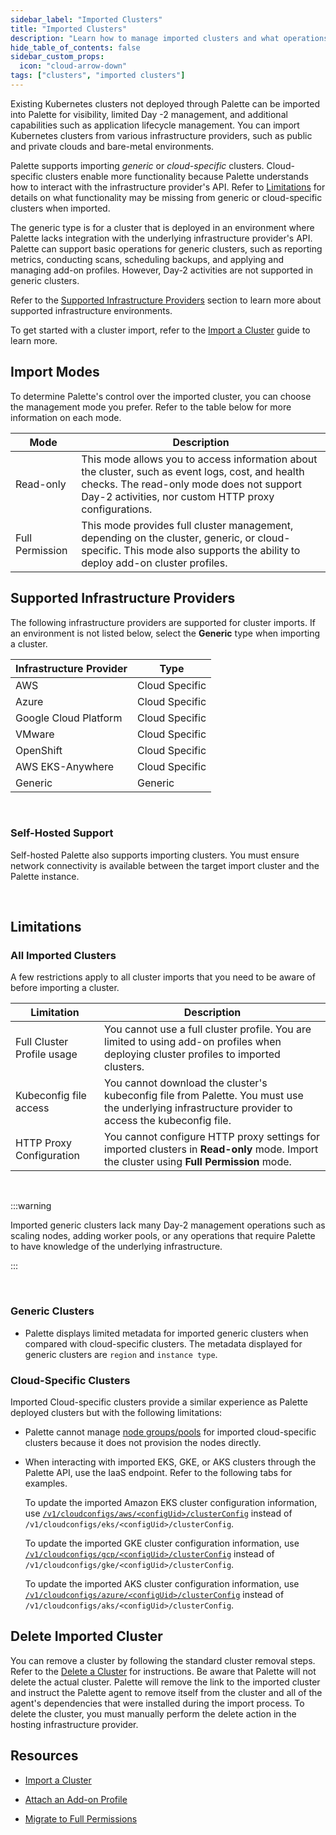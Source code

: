 ```yaml
---
sidebar_label: "Imported Clusters"
title: "Imported Clusters"
description: "Learn how to manage imported clusters and what operations are supported with Palette."
hide_table_of_contents: false
sidebar_custom_props:
  icon: "cloud-arrow-down"
tags: ["clusters", "imported clusters"]
---
```


Existing Kubernetes clusters not deployed through Palette can be imported into Palette for visibility, limited Day -2
management, and additional capabilities such as application lifecycle management. You can import Kubernetes clusters
from various infrastructure providers, such as public and private clouds and bare-metal environments.

Palette supports importing _generic_ or _cloud-specific_ clusters. Cloud-specific clusters enable more functionality
because Palette understands how to interact with the infrastructure provider's API. Refer to [Limitations](#limitations)
for details on what functionality may be missing from generic or cloud-specific clusters when imported.

The generic type is for a cluster that is deployed in an environment where Palette lacks integration with the underlying
infrastructure provider's API. Palette can support basic operations for generic clusters, such as reporting metrics,
conducting scans, scheduling backups, and applying and managing add-on profiles. However, Day-2 activities are not
supported in generic clusters.

Refer to the [Supported Infrastructure Providers](imported-clusters.md#supported-infrastructure-providers) section to
learn more about supported infrastructure environments.

To get started with a cluster import, refer to the [Import a Cluster](cluster-import.md) guide to learn more.

## Import Modes

To determine Palette's control over the imported cluster, you can choose the management mode you prefer. Refer to the
table below for more information on each mode.

| Mode            | Description                                                                                                                                                                                            |
| --------------- | ------------------------------------------------------------------------------------------------------------------------------------------------------------------------------------------------------ |
| Read-only       | This mode allows you to access information about the cluster, such as event logs, cost, and health checks. The read-only mode does not support Day-2 activities, nor custom HTTP proxy configurations. |
| Full Permission | This mode provides full cluster management, depending on the cluster, generic, or cloud-specific. This mode also supports the ability to deploy add-on cluster profiles.                               |

## Supported Infrastructure Providers

The following infrastructure providers are supported for cluster imports. If an environment is not listed below, select
the **Generic** type when importing a cluster.

| Infrastructure Provider | Type           |
| ----------------------- | -------------- |
| AWS                     | Cloud Specific |
| Azure                   | Cloud Specific |
| Google Cloud Platform   | Cloud Specific |
| VMware                  | Cloud Specific |
| OpenShift               | Cloud Specific |
| AWS EKS-Anywhere        | Cloud Specific |
| Generic                 | Generic        |

<br />

### Self-Hosted Support

Self-hosted Palette also supports importing clusters. You must ensure network connectivity is available between the
target import cluster and the Palette instance.

<br />

## Limitations

### All Imported Clusters

A few restrictions apply to all cluster imports that you need to be aware of before importing a cluster.

| Limitation                 | Description                                                                                                                                                                                                                                                                                                    |
| -------------------------- | -------------------------------------------------------------------------------------------------------------------------------------------------------------------------------------------------------------------------------------------------------------------------------------------------------------- |
| Full Cluster Profile usage | You cannot use a full cluster profile. You are limited to using add-on profiles when deploying cluster profiles to imported clusters. |
| Kubeconfig file access     | You cannot download the cluster's kubeconfig file from Palette. You must use the underlying infrastructure provider to access the kubeconfig file.                                                                                                                                                             |
| HTTP Proxy Configuration   | You cannot configure HTTP proxy settings for imported clusters in **Read-only** mode. Import the cluster using **Full Permission** mode.                                                                                                                                                                       |

<br />

:::warning

Imported generic clusters lack many Day-2 management operations such as scaling nodes, adding worker pools, or any
operations that require Palette to have knowledge of the underlying infrastructure.

:::

<br />

### Generic Clusters

- Palette displays limited metadata for imported generic clusters when compared with cloud-specific clusters. The
  metadata displayed for generic clusters are `region` and `instance type`.

### Cloud-Specific Clusters

Imported Cloud-specific clusters provide a similar experience as Palette deployed clusters but with the following
limitations:

- Palette cannot manage [node groups/pools](../cluster-management/node-pool.md) for imported cloud-specific clusters
  because it does not provision the nodes directly.

- When interacting with imported EKS, GKE, or AKS clusters through the Palette API, use the IaaS endpoint. Refer to the
  following tabs for examples.

  <Tabs>

  <TabItem value="Amazon EKS Example">

  To update the imported Amazon EKS cluster configuration information, use
  [`/v1/cloudconfigs/aws/<configUid>/clusterConfig`](/api/v1/v-1-cloud-configs-aws-uid-cluster-config/) instead of
  `/v1/cloudconfigs/eks/<configUid>/clusterConfig`.

  </TabItem>

  <TabItem value="GKE Example">

  To update the imported GKE cluster configuration information, use
  [`/v1/cloudconfigs/gcp/<configUid>/clusterConfig`](/api/v1/v-1-cloud-configs-gcp-uid-cluster-config/) instead of
  `/v1/cloudconfigs/gke/<configUid>/clusterConfig`.

  </TabItem>

  <TabItem value="AKS Example">

  To update the imported AKS cluster configuration information, use
  [`/v1/cloudconfigs/azure/<configUid>/clusterConfig`](/api/v1/v-1-cloud-configs-azure-uid-cluster-config/) instead of
  `/v1/cloudconfigs/aks/<configUid>/clusterConfig`.

  </TabItem>

  </Tabs>

## Delete Imported Cluster

You can remove a cluster by following the standard cluster removal steps. Refer to the
[Delete a Cluster](../cluster-management/remove-clusters.md) for instructions. Be aware that Palette will not delete the
actual cluster. Palette will remove the link to the imported cluster and instruct the Palette agent to remove itself
from the cluster and all of the agent's dependencies that were installed during the import process. To delete the
cluster, you must manually perform the delete action in the hosting infrastructure provider.

## Resources

- [Import a Cluster](cluster-import.md)

- [Attach an Add-on Profile](attach-add-on-profile.md)

- [Migrate to Full Permissions](migrate-full-permissions.md)

